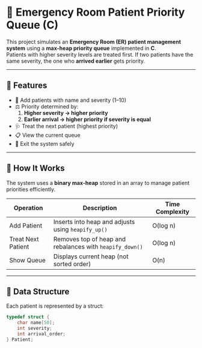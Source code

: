 # 🏥 Emergency Room Patient Priority Queue (C)

This project simulates an **Emergency Room (ER) patient management system** using a **max-heap priority queue** implemented in **C**.  
Patients with higher severity levels are treated first. If two patients have the same severity, the one who **arrived earlier** gets priority.

---

## 🚀 Features

- 🧍 Add patients with name and severity (1–10)
- ⚖️ Priority determined by:
  1. **Higher severity → higher priority**
  2. **Earlier arrival → higher priority if severity is equal**
- 🩺 Treat the next patient (highest priority)
- 📋 View the current queue
- 🚪 Exit the system safely

---

## 🧠 How It Works

The system uses a **binary max-heap** stored in an array to manage patient priorities efficiently.

| Operation | Description | Time Complexity |
|------------|--------------|-----------------|
| Add Patient | Inserts into heap and adjusts using `heapify_up()` | O(log n) |
| Treat Next Patient | Removes top of heap and rebalances with `heapify_down()` | O(log n) |
| Show Queue | Displays current heap (not sorted order) | O(n) |

---

## 🧩 Data Structure

Each patient is represented by a struct:

```c
typedef struct {
    char name[50];
    int severity;
    int arrival_order;
} Patient;

